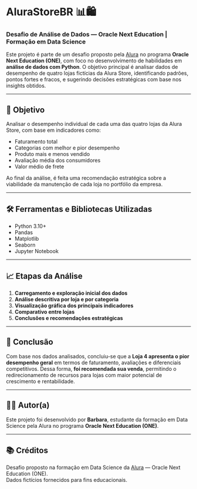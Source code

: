 # AluraStoreBR 📊🛍️  
### Desafio de Análise de Dados — Oracle Next Education | Formação em Data Science

Este projeto é parte de um desafio proposto pela [Alura](https://www.alura.com.br) no programa **Oracle Next Education (ONE)**, com foco no desenvolvimento de habilidades em **análise de dados com Python**. O objetivo principal é analisar dados de desempenho de quatro lojas fictícias da Alura Store, identificando padrões, pontos fortes e fracos, e sugerindo decisões estratégicas com base nos insights obtidos.

---

## 📌 Objetivo

Analisar o desempenho individual de cada uma das quatro lojas da Alura Store, com base em indicadores como:

- Faturamento total
- Categorias com melhor e pior desempenho
- Produto mais e menos vendido
- Avaliação média dos consumidores
- Valor médio de frete

Ao final da análise, é feita uma recomendação estratégica sobre a viabilidade da manutenção de cada loja no portfólio da empresa.

---

## 🛠️ Ferramentas e Bibliotecas Utilizadas

- Python 3.10+
- Pandas
- Matplotlib
- Seaborn
- Jupyter Notebook

---

## 📈 Etapas da Análise

1. **Carregamento e exploração inicial dos dados**
2. **Análise descritiva por loja e por categoria**
3. **Visualização gráfica dos principais indicadores**
4. **Comparativo entre lojas**
5. **Conclusões e recomendações estratégicas**

---

## 📍 Conclusão

Com base nos dados analisados, concluiu-se que a **Loja 4 apresenta o pior desempenho geral** em termos de faturamento, avaliações e diferenciais competitivos. Dessa forma, **foi recomendada sua venda**, permitindo o redirecionamento de recursos para lojas com maior potencial de crescimento e rentabilidade.

---

## 👩‍💻 Autor(a)

Este projeto foi desenvolvido por **Barbara**, estudante da formação em Data Science pela Alura no programa **Oracle Next Education (ONE)**.

---

## 📚 Créditos

Desafio proposto na formação em Data Science da [Alura](https://www.alura.com.br) — Oracle Next Education (ONE).  
Dados fictícios fornecidos para fins educacionais.
